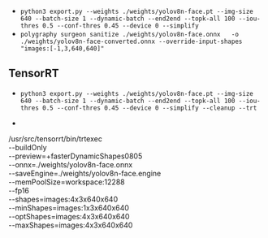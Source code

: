 -   `python3 export.py --weights ./weights/yolov8n-face.pt --img-size 640 --batch-size 1 --dynamic-batch --end2end --topk-all 100 --iou-thres 0.5 --conf-thres 0.45 --device 0 --simplify`
-   `polygraphy surgeon sanitize ./weights/yolov8n-face.onnx   -o ./weights/yolov8n-face-converted.onnx --override-input-shapes "images:[-1,3,640,640]"`

## TensorRT

-   `python3 export.py --weights ./weights/yolov8n-face.pt --img-size 640 --batch-size 1 --dynamic-batch --end2end --topk-all 100 --iou-thres 0.5 --conf-thres 0.45 --device 0 --simplify --cleanup --trt`
- ```
/usr/src/tensorrt/bin/trtexec \
    --buildOnly \
    --preview=+fasterDynamicShapes0805 \
    --onnx=./weights/yolov8n-face.onnx \
    --saveEngine=./weights/yolov8n-face.engine \
    --memPoolSize=workspace:12288 \
    --fp16 \
    --shapes=images:4x3x640x640 \
    --minShapes=images:1x3x640x640 \
    --optShapes=images:4x3x640x640 \
    --maxShapes=images:4x3x640x640
```
